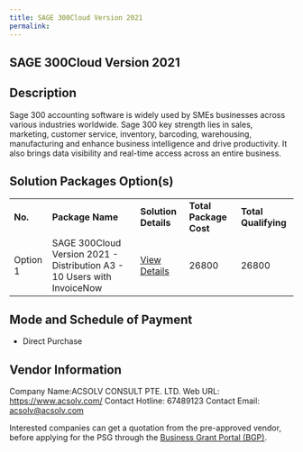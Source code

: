 ```yaml
---
title: SAGE 300Cloud Version 2021
permalink: 
---
```


## SAGE 300Cloud Version 2021

## Description

Sage 300 accounting software is widely used by SMEs businesses across various industries worldwide. Sage 300 key strength lies in sales, marketing, customer service, inventory, barcoding, warehousing, manufacturing and enhance business intelligence and drive productivity. It also brings data visibility and real-time access across an entire business.

## Solution Packages Option(s)

<table>
<tr>
<td><b>No.</b></td>
<td><b>Package Name</b></td>
<td><b>Solution Details</b></td>
<td><b>Total Package Cost</b></td>
<td><b>Total Qualifying</b></td>
</tr>
<tr>
<td>Option 1</td>
<td>SAGE 300Cloud Version 2021 - Distribution A3 - 10 Users with InvoiceNow</td>
<td><a href='https://www.gobusiness.gov.sg/images/psg/Desensitised_Acsolv_Consult_Annex_3_CR_wef_2_Sept_2021_Part_3.pdf'>View Details</a></td>
<td>26800</td>
<td>26800</td>
</tr>
</table>

## Mode and Schedule of Payment

 - Direct Purchase

## Vendor Information

 Company Name:ACSOLV CONSULT PTE. LTD. 
Web URL: https://www.acsolv.com/ 
Contact Hotline: 67489123 
Contact Email: acsolv@acsolv.com 


Interested companies can get a quotation from the pre-approved vendor, before applying for the PSG through the <a href='https://www.businessgrants.gov.sg/'>Business Grant Portal (BGP)</a>.
